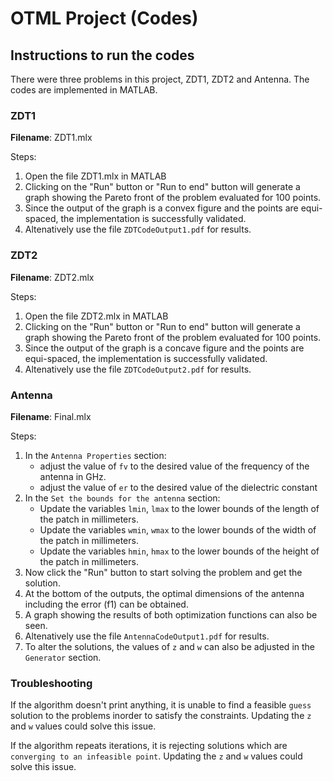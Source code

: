 # OTML Project (Codes)

## Instructions to run the codes

There were three problems in this project, ZDT1, ZDT2 and Antenna.
The codes are implemented in MATLAB.

### ZDT1

**Filename**: ZDT1.mlx

Steps:

1. Open the file ZDT1.mlx in MATLAB
2. Clicking on the "Run" button or "Run to end" button will generate a graph showing the Pareto front of the problem evaluated for 100 points.
3. Since the output of the graph is a convex figure and the points are equi-spaced, the implementation is successfully validated.
4. Altenatively use the file `ZDTCodeOutput1.pdf` for results.

### ZDT2

**Filename**: ZDT2.mlx

Steps:

1. Open the file ZDT2.mlx in MATLAB
2. Clicking on the "Run" button or "Run to end" button will generate a graph showing the Pareto front of the problem evaluated for 100 points.
3. Since the output of the graph is a concave figure and the points are equi-spaced, the implementation is successfully validated.
4. Altenatively use the file `ZDTCodeOutput2.pdf` for results.

### Antenna

**Filename**: Final.mlx

Steps:

1. In the `Antenna Properties` section:
    * adjust the value of `fv` to the desired value of the frequency of the antenna in GHz.
    * adjust the value of `er` to the desired value of the dielectric constant
2. In the `Set the bounds for the antenna` section:
    * Update the variables `lmin`, `lmax` to the lower bounds of the length of the patch in millimeters.
    * Update the variables `wmin`, `wmax` to the lower bounds of the width of the patch in millimeters.
    * Update the variables `hmin`, `hmax` to the lower bounds of the height of the patch in millimeters.
3. Now click the "Run" button to start solving the problem and get the solution.
4. At the bottom of the outputs, the optimal dimensions of the antenna including the error (f1) can be obtained.
5. A graph showing the results of both optimization functions can also be seen.
6. Altenatively use the file `AntennaCodeOutput1.pdf` for results.
7. To alter the solutions, the values of `z` and `w` can also be adjusted in the `Generator` section.

### Troubleshooting

If the algorithm doesn't print anything, it is unable to find a feasible `guess` solution to the problems inorder to satisfy the constraints. Updating the `z` and `w` values could solve this issue.

If the algorithm repeats iterations, it is rejecting solutions which are `converging to an infeasible point`. Updating the `z` and `w` values could solve this issue.
